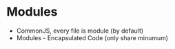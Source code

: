# Modules

- CommonJS, every file is module (by default)
- Modules - Encapsulated Code (only share minumum)
